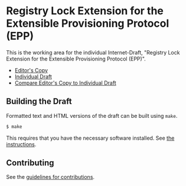 # Registry Lock Extension for the Extensible Provisioning Protocol (EPP)

This is the working area for the individual Internet-Draft, "Registry Lock Extension for the Extensible Provisioning Protocol (EPP)".

* [Editor's Copy](https://ulrichwisser.github.io/draft-wisser-registrylock/#go.draft-wisser-registrylock.html)
* [Individual Draft](https://datatracker.ietf.org/doc/html/draft-wisser-registrylock)
* [Compare Editor's Copy to Individual Draft](https://ulrichwisser.github.io/draft-wisser-registrylock/#go.draft-wisser-registrylock.diff)

## Building the Draft

Formatted text and HTML versions of the draft can be built using `make`.

```sh
$ make
```

This requires that you have the necessary software installed.  See
[the instructions](https://github.com/martinthomson/i-d-template/blob/main/doc/SETUP.md).


## Contributing

See the
[guidelines for contributions](https://github.com/ulrichwisser/draft-wisser-registrylock/blob//CONTRIBUTING.md).
